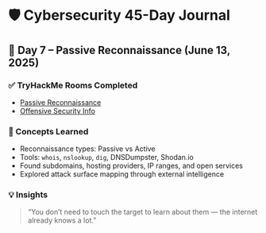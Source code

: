 # 🛡️ Cybersecurity 45-Day Journal  
## 📅 Day 7 – Passive Reconnaissance (June 13, 2025)

### ✅ TryHackMe Rooms Completed
- [Passive Reconnaissance](https://tryhackme.com/room/passiverecon)
- [Offensive Security Info](https://tryhackme.com/room/offensivesecurityinfo)

### 🧠 Concepts Learned
- Reconnaissance types: Passive vs Active
- Tools: `whois`, `nslookup`, `dig`, DNSDumpster, Shodan.io
- Found subdomains, hosting providers, IP ranges, and open services
- Explored attack surface mapping through external intelligence

### 💡 Insights
> “You don’t need to touch the target to learn about them — the internet already knows a lot.”
